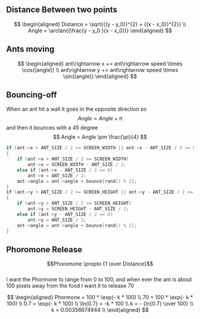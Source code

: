 ## Distance Between two points

$$
\begin{aligned}
Distance = \sqrt{{(y - y_0)}^{2} + {(x - x_0)}^{2}} \\
Angle = \arctan{(\frac{y - y_0 }{x - x_0})}
\end{aligned}
$$

## Ants moving

$$
\begin{aligned}
ant\rightarrow x += ant\rightarrow speed \times \cos{(angle)} \\
ant\rightarrow y += ant\rightarrow speed \times \sin{(angle)}
\end{aligned}
$$

## Bouncing-off

When an ant hit a wall it goes in the opposite direction so
$$ Angle = Angle + \pi $$
and then it bounces with a 45 degree
$$ Angle = Angle \pm \frac{\pi}{4} $$

```c
if (ant->x + ANT_SIZE / 2 >= SCREEN_WIDTH || ant->x - ANT_SIZE / 2 <= 0)
{
    if (ant->x + ANT_SIZE / 2 >= SCREEN_WIDTH)
        ant->x = SCREEN_WIDTH - ANT_SIZE / 2;
    else if (ant->x - ANT_SIZE / 2 <= 0)
        ant->x = ANT_SIZE / 2;
    ant->angle = ant->angle + bounce[rand() % 2];
}
if (ant->y + ANT_SIZE / 2 >= SCREEN_HEIGHT || ant->y - ANT_SIZE / 2 <= 0)
{
    if (ant->y + ANT_SIZE / 2 >= SCREEN_HEIGHT)
        ant->y = SCREEN_HEIGHT - ANT_SIZE / 2;
    else if (ant->y - ANT_SIZE / 2 <= 0)
        ant->y = ANT_SIZE / 2;
    ant->angle = ant->angle + bounce[rand() % 2];
}
```

## Phoromone Release

$$Phoromone \propto {1 \over Distance}$$ <br>
I want the Phormone to range from 0 to 100, and when ever the ant is about 100 pixels away from the food I want it to release 70

$$
\begin{aligned}
Phormone = 100 * \exp(- k * 100) \\
70 = 100 * \exp(- k * 100) \\
0.7 = \exp(- k * 100) \\
\ln{0.7} = -k * 100  \\
k = - {ln{0.7} \over 100} \\
k = 0.00356674944 \\
\end{aligned}
$$
